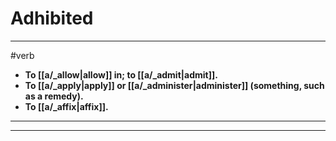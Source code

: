 # Adhibited
---
#verb
- **To [[a/_allow|allow]] in; to [[a/_admit|admit]].**
- **To [[a/_apply|apply]] or [[a/_administer|administer]] (something, such as a remedy).**
- **To [[a/_affix|affix]].**
---
---
